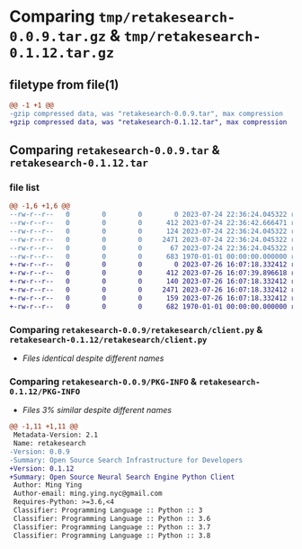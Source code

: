 # Comparing `tmp/retakesearch-0.0.9.tar.gz` & `tmp/retakesearch-0.1.12.tar.gz`

## filetype from file(1)

```diff
@@ -1 +1 @@
-gzip compressed data, was "retakesearch-0.0.9.tar", max compression
+gzip compressed data, was "retakesearch-0.1.12.tar", max compression
```

## Comparing `retakesearch-0.0.9.tar` & `retakesearch-0.1.12.tar`

### file list

```diff
@@ -1,6 +1,6 @@
--rw-r--r--   0        0        0        0 2023-07-24 22:36:24.045322 retakesearch-0.0.9/README.md
--rw-r--r--   0        0        0      412 2023-07-24 22:36:42.666471 retakesearch-0.0.9/pyproject.toml
--rw-r--r--   0        0        0      124 2023-07-24 22:36:24.045322 retakesearch-0.0.9/retakesearch/__init__.py
--rw-r--r--   0        0        0     2471 2023-07-24 22:36:24.045322 retakesearch-0.0.9/retakesearch/client.py
--rw-r--r--   0        0        0       67 2023-07-24 22:36:24.045322 retakesearch-0.0.9/retakesearch/search.py
--rw-r--r--   0        0        0      683 1970-01-01 00:00:00.000000 retakesearch-0.0.9/PKG-INFO
+-rw-r--r--   0        0        0        0 2023-07-26 16:07:18.332412 retakesearch-0.1.12/README.md
+-rw-r--r--   0        0        0      412 2023-07-26 16:07:39.896618 retakesearch-0.1.12/pyproject.toml
+-rw-r--r--   0        0        0      140 2023-07-26 16:07:18.332412 retakesearch-0.1.12/retakesearch/__init__.py
+-rw-r--r--   0        0        0     2471 2023-07-26 16:07:18.332412 retakesearch-0.1.12/retakesearch/client.py
+-rw-r--r--   0        0        0      159 2023-07-26 16:07:18.332412 retakesearch-0.1.12/retakesearch/search.py
+-rw-r--r--   0        0        0      682 1970-01-01 00:00:00.000000 retakesearch-0.1.12/PKG-INFO
```

### Comparing `retakesearch-0.0.9/retakesearch/client.py` & `retakesearch-0.1.12/retakesearch/client.py`

 * *Files identical despite different names*

### Comparing `retakesearch-0.0.9/PKG-INFO` & `retakesearch-0.1.12/PKG-INFO`

 * *Files 3% similar despite different names*

```diff
@@ -1,11 +1,11 @@
 Metadata-Version: 2.1
 Name: retakesearch
-Version: 0.0.9
-Summary: Open Source Search Infrastructure for Developers
+Version: 0.1.12
+Summary: Open Source Neural Search Engine Python Client
 Author: Ming Ying
 Author-email: ming.ying.nyc@gmail.com
 Requires-Python: >=3.6,<4
 Classifier: Programming Language :: Python :: 3
 Classifier: Programming Language :: Python :: 3.6
 Classifier: Programming Language :: Python :: 3.7
 Classifier: Programming Language :: Python :: 3.8
```

